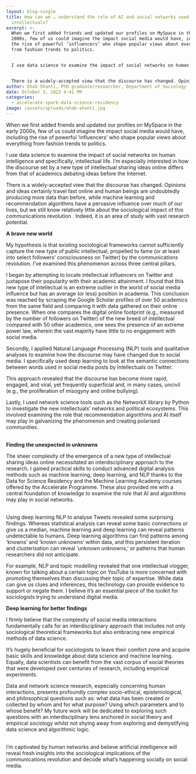 ```yaml
---
layout: blog-single
title: How can we … understand the role of AI and social networks used by public
  intellectuals?
excerpt: >-
  When we first added friends and updated our profiles on MySpace in the early
  2000s, few of us could imagine the impact social media would have, including
  the rise of powerful ‘influencers’ who shape popular views about everything
  from fashion trends to politics.


  I use data science to examine the impact of social networks on human intelligence and specifically, intellectual life. I’m especially interested in how the discourse set by a new type of intellectual sharing ideas online differs from that of academics debating ideas before the Internet. 


  There is a widely-accepted view that the discourse has changed. Opinions and ideas certainly travel fast online and human beings are undoubtedly producing more data than before, while machine learning and recommendation algorithms have a pervasive influence over much of our lives, but we still know relatively little about the sociological impact of this communications revolution  . Indeed, it is an area of study with vast research potential.
author: Ehab Shanti, PhD graduate/researcher, Department of Sociology
date: October 3, 2023 4:41 PM
categories:
  - accelerate-spark-data-science-residency
image: /assets/uploads/ehab-shanti.jpg
---
```

When we first added friends and updated our profiles on MySpace in the early 2000s, few of us could imagine the impact social media would have, including the rise of powerful ‘influencers’ who shape popular views about everything from fashion trends to politics.

I use data science to examine the impact of social networks on human intelligence and specifically, intellectual life. I’m especially interested in how the discourse set by a new type of intellectual sharing ideas online differs from that of academics debating ideas before the Internet. 

There is a widely-accepted view that the discourse has changed. Opinions and ideas certainly travel fast online and human beings are undoubtedly producing more data than before, while machine learning and recommendation algorithms have a pervasive influence over much of our lives, but we still know relatively little about the sociological impact of this communications revolution . Indeed, it is an area of study with vast research potential.

**A brave new world**

My hypothesis is that existing sociological frameworks cannot sufficiently capture   the new type of public intellectual, propelled to fame (or at least into select followers’ consciousness on Twitter) by the communications revolution. I’ve examined this phenomenon across three central pillars. 

I began by attempting to locate intellectual influencers on Twitter and juxtapose their popularity with their academic attainment. I found that this new type of intellectual is an extreme outlier in the world of social media influence   but has an average (or less) position in academia.    This conclusion was reached by scraping the Google Scholar profiles of over 50 academics from the same field and comparing it with data gathered on their online presence. When one compares the digital online footprint (e.g., measured by the number of followers on Twitter) of the new breed of intellectual compared with 50 other academics, one sees the presence of an extreme power law, wherein the vast majority have little to no engagement with social media. 

Secondly, I applied Natural Language Processing (NLP) tools and qualitative analyses to examine how the discourse may have changed due to social media. I specifically used deep learning to look at the semantic connections between words used in social media posts by intellectuals on Twitter.

This approach revealed that the discourse has become more rapid, engaged, and viral, yet frequently superficial and, in many cases, uncivil  (e.g., the proliferation of misogyny and online bullying).

Lastly, I used network science tools  such as the NetworkX library by Python to investigate the new intellectuals’ networks and political ecosystems. This involved examining the role that recommendation algorithms and AI itself may play in galvanizing the phenomenon and creating polarised communities.

\
**Finding the unexpected in unknowns**

The sheer complexity of the emergence of a new type of intellectual sharing ideas online necessitated an interdisciplinary approach to the research. I gained practical skills to conduct advanced digital analysis methods such as machine learning, deep learning, and NLP thanks to the Data for Science Residency and the Machine Learning Academy courses offered by the Accelerate Programme. These also provided me with a central foundation of knowledge to examine the role that AI and algorithms may play in social networks.

\
Using deep learning NLP to analyse Tweets revealed some surprising findings.  Whereas statistical analysis can reveal some basic connections or give us a median, machine learning and deep learning can reveal patterns undetectable to humans. Deep learning algorithms can find patterns among ‘knowns’ and ‘known unknowns’ within data, and this persistent iteration and clusterisation can reveal ‘unknown unknowns,’ or patterns that human researchers did not anticipate.

For example, NLP and topic modelling revealed that one intellectual vlogger, known for talking about a certain topic on YouTube is more concerned with promoting themselves than discussing their topic of expertise. While data can give us clues and inferences, this technology can provide evidence to support or negate them. I believe it’s an essential piece of the toolkit for sociologists trying to understand digital media.

**Deep learning for better findings**

I firmly believe that the complexity of social media interactions fundamentally calls for an interdisciplinary approach that includes not only sociological theoretical frameworks but also embracing new empirical methods of data science. 

It’s hugely beneficial for sociologists to leave their comfort zone and acquire basic skills and knowledge about data science and machine learning. Equally, data scientists can benefit from the vast corpus of social theories that were developed over centuries of research, including empirical experiments.

Data and network science research, especially concerning human interactions, presents profoundly complex socio-ethical, epistemological, and philosophical questions such as: what data has been created or collected by whom and for what purpose? Using which parameters and to whose benefit? My future work will be dedicated to exploring such questions with an interdisciplinary lens anchored in social theory and empirical sociology whilst not shying away from exploring and demystifying data science and algorithmic logic.

\
I’m captivated by human networks and believe artificial intelligence will reveal fresh insights into the sociological implications of the communications revolution and decode what’s happening socially on social media.